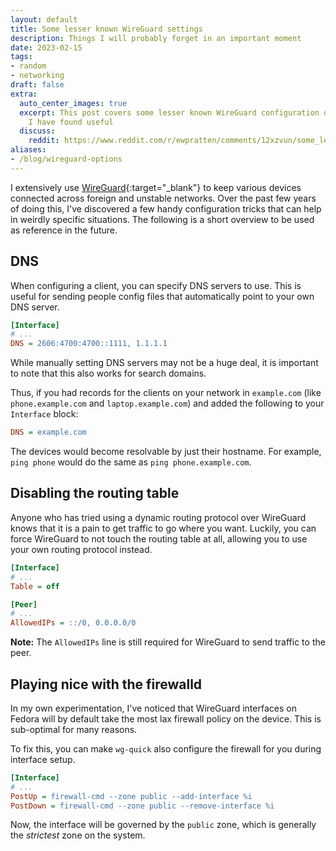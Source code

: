 ```yaml
---
layout: default
title: Some lesser known WireGuard settings
description: Things I will probably forget in an important moment
date: 2023-02-15
tags:
- random
- networking
draft: false
extra:
  auto_center_images: true
  excerpt: This post covers some lesser known WireGuard configuration options that
    I have found useful
  discuss:
    reddit: https://www.reddit.com/r/ewpratten/comments/12xzvun/some_lesser_known_wireguard_settings/
aliases:
- /blog/wireguard-options
---
```


I extensively use [WireGuard](https://www.wireguard.com/){:target="_blank"} to keep various devices connected across foreign and unstable networks. Over the past few years of doing this, I've discovered a few handy configuration tricks that can help in weirdly specific situations. The following is a short overview to be used as reference in the future.

## DNS

When configuring a client, you can specify DNS servers to use. This is useful for sending people config files that automatically point to your own DNS server.

```ini
[Interface]
# ...
DNS = 2606:4700:4700::1111, 1.1.1.1
```

While manually setting DNS servers may not be a huge deal, it is important to note that this also works for search domains.

Thus, if you had records for the clients on your network in `example.com` (like `phone.example.com` and `laptop.example.com`) and added the following to your `Interface` block:

```ini
DNS = example.com
```

The devices would become resolvable by just their hostname. For example, `ping phone` would do the same as `ping phone.example.com`.

## Disabling the routing table

Anyone who has tried using a dynamic routing protocol over WireGuard knows that it is a pain to get traffic to go where you want. Luckily, you can force WireGuard to not touch the routing table at all, allowing you to use your own routing protocol instead.

```ini
[Interface]
# ...
Table = off

[Peer]
# ...
AllowedIPs = ::/0, 0.0.0.0/0
```

**Note:** The `AllowedIPs` line is still required for WireGuard to send traffic to the peer.

## Playing nice with the firewalld

In my own experimentation, I've noticed that WireGuard interfaces on Fedora will by default take the most lax firewall policy on the device. This is sub-optimal for many reasons.

To fix this, you can make `wg-quick` also configure the firewall for you during interface setup.

```ini
[Interface]
# ...
PostUp = firewall-cmd --zone public --add-interface %i
PostDown = firewall-cmd --zone public --remove-interface %i
```

Now, the interface will be governed by the `public` zone, which is generally the *strictest* zone on the system.
